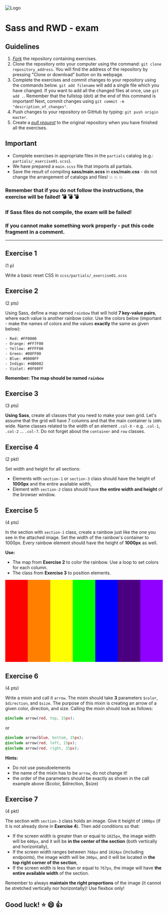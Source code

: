 <img alt="Logo" src="https://mentor.coderslab.pl/wp-content/uploads/2018/12/CL_IT_logo_ENG_1040x261_black_YELLOW-1.png" width="400">

# __Sass and RWD - exam__

## Guidelines

1. [*Fork*](https://guides.github.com/activities/forking/) the repository containing exercises.
2. Clone the repository onto your computer using the command: `git clone repository_address`.
You will find the address of the repository by pressing "Clone or download" button on its webpage.
3. Complete the exercises and commit changes to your repository using the commands below.
`git add filename` will add a single file which you have changed.
If you want to add all the changed files at once, use `git add .`.
Remember that the fullstop (dot) at the end of this command is important!
Next, commit changes using `git commit -m "description_of_changes"`.
4. Push changes to your repository on GitHub by typing: `git push origin master`.
5. Create a [*pull request*](https://help.github.com/articles/creating-a-pull-request) to the original repository when you have finished all the exercises.

## Important

* Complete exercises in appropriate files in the ```partials``` catalog (e.g.: ```partials/_exercise01.scss```).
* We have prepared a ```main.scss``` file that imports all partials.
* Save the result of compiling __sass/main.scss__ in __css/main.css__ - do not change the arrangement of catalogs and files!
:boom: :boom: :boom:

### Remember that if you do not follow the instructions, the exercise will be __failed__! :bomb: :bomb: :bomb:
### If Sass files do not compile, the exam will be __failed__!
### If you cannot make something work properly - put this code fragment in a comment.

---------------------------------------------------------------------

## Exercise 1
(1 p)

Write a basic reset CSS in ```scss/partials/_exercise01.scss```

## Exercise 2
(2 pts)

Using Sass, define a map named ```rainbow``` that will hold  __7 key-value pairs__, where each value is another rainbow color. Use the colors below (important - make the names of colors and the values __exactly__ the same as given below):

    - Red: #FF0000
    - Orange: #FF7F00
    - Yellow: #FFFF00
    - Green: #00FF00
    - Blue: #0000FF
    - Indigo: #4B0082
    - Violet: #8F00FF


__Remember: The map should be named ```rainbow```__

## Exercise 3
(3 pts)

__Using Sass__, create all classes that you need to make your own grid. Let's assume that the grid will have 7 columns and that the main container is ```100%``` wide. Name classes related to the width of an element ```.col-X``` - e.g. ```.col-1```, ```.col-2``` ... ```.col-7```.
Do not forget about the ```container``` and ```row``` classes.

## Exercise 4
(2 pkt)

Set width and height for all sections:
- Elements with ```section-1``` or ```section-3``` class should have the height of __1000px__ and the entire available width,
- Element with ```section-2``` class should have __the entire width and height__ of the browser window.

## Exercise 5
(4 pts)

 In the section with ```section-1``` class, create a rainbow just like the one you see in the attached image. Set the width of the rainbow's container to 1000px. Every rainbow element should have the height of __1000px__ as well.

__Use:__
 - The map from __Exercise 2__ to color the rainbow. Use a loop to set colors for each column.
 - The class from __Exercise 3__ to position elements.

![Rainbow Image](./img/rainbow.png)


## Exercise 6
(4 pts)

Write a mixin and call it ```arrow```. The mixin should take __3__ parameters ```$color```, ```$direction```, and ```$size```.
The purpose of this mixin is creating an arrow of a given color, direction, and size.
Calling the mixin should look as follows:

```CSS
@include arrow(red, top, 15px);
```

or

```CSS
@include arrow(blue, bottom, 15px);
@include arrow(red, left, 15px);
@include arrow(red, right, 15px);
```

__Hints:__
* Do not use pseudoelements
* the name of the mixin has to be ```arrow```, do not change it!
* the order of the parameters should be exactly as shown in the call example above ($color, $direction, $size)

## Exercise 7
(4 pkt)

 The section with ```section-3``` class holds an image. Give it height of ```1000px``` (if it is not already done in __Exercise 4__). Then add conditions so that:
* If the screen width is greater than or equal to ```1025px```, the image width will be ```600px```, and it will be __in the center of the section__ (both vertically and horizontally),
* If the screen width ranges between ```768px``` and ```1024px``` (including endpoints), the image width will be ```200px```, and it will be located in __the top right corner of the section__,
* If the screen width is less than or equal to ```767px```, the image will have __the entire available width__ of the section.


Remember to always __maintain the right proportions__ of the image (it cannot be stretched vertically nor horizontally)!
Use flexbox only!

## __Good luck!__ :star: :smile: :+1:
